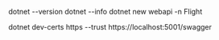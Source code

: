 dotnet --version
dotnet --info
dotnet new webapi -n Flight

dotnet dev-certs https --trust
https://localhost:5001/swagger


